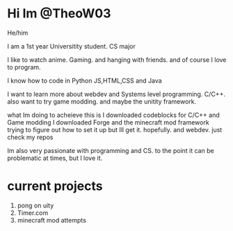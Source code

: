 
# Hi Im @TheoW03 


He/him

I am a 1st year Universitity student. CS major 

I like to watch anime. Gaming. and hanging with friends. and of course I love to program.

I know how to code in Python JS,HTML,CSS and Java

I want to learn more about webdev and Systems level programming. C/C++. also want to try game modding. and maybe the unitity framework.

what Im doing to acheieve this is I downloaded codeblocks for C/C++ and Game modding I downloaded Forge and the minecraft mod framework
trying to figure out how to set it up but Ill get it. hopefully. and webdev. just check my repos

Im also very passionate with programming and CS. to the point it can be problematic at times, but I love it.

# current projects

1. pong on uity
2. Timer.com 
3. minecraft mod attempts
